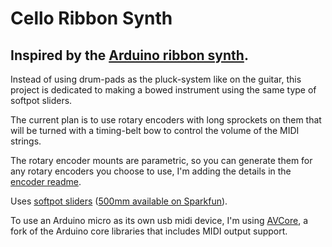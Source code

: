 # Cello Ribbon Synth
## Inspired by the [Arduino ribbon synth](https://github.com/flyswatter/Arduino-ribbon-synth).

Instead of using drum-pads as the pluck-system like on the guitar, this project is dedicated to making a bowed instrument using the same type of softpot sliders.

The current plan is to use rotary encoders with long sprockets on them that will be turned with a timing-belt bow to control the volume of the MIDI strings.

The rotary encoder mounts are parametric, so you can generate them for any rotary encoders you choose to use, I'm adding the details in the [encoder readme](ENCODER_README.md).

Uses [softpot sliders](http://bildr.org/2012/11/touch-sliders-with-a-softpot-arduino/) ([500mm available on Sparkfun](https://www.sparkfun.com/products/8681)).

To use an Arduino micro as its own usb midi device, I'm using [AVCore](https://github.com/rkistner/arcore), a fork of the Arduino core libraries that includes MIDI output support.


